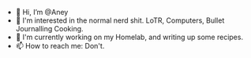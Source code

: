 - 👋 Hi, I’m @Aney
- 👀 I'm interested in the normal nerd shit. LoTR, Computers, Bullet Journalling Cooking.
- 🌱 I'm currently working on my Homelab, and writing up some recipes.
- 📫 How to reach me: Don't.

<!---
Aney/Aney is a ✨ special ✨ repository because its `README.md` (this file) appears on your GitHub profile.
You can click the Preview link to take a look at your changes.
--->
